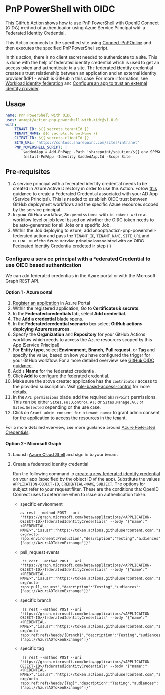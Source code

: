 # PnP PowerShell with OIDC
This GitHub Action shows how to use PnP PowerShell with OpenID Connect (OIDC) method of authentication using Azure Service Principal with a Federated Identity Credential.

This Action connects to the specified site using [Connect-PnPOnline](https://pnp.github.io/powershell/cmdlets/Connect-PnPOnline.html) and then executes the specified PnP PowerShell script.

In this action, there is no client secret needed to authenticate to a site. This is done with the help of federated identity credential which is used to get an access token and authenticate to a site. The federated identity credential creates a trust relationship between an application and an external identity provider (IdP) - which is GitHub in this case. For more information, see [Workload identity federation](https://learn.microsoft.com/en-us/azure/active-directory/develop/workload-identity-federation) and [Configure an app to trust an external identity provider](https://learn.microsoft.com/en-us/azure/active-directory/develop/workload-identity-federation-create-trust?pivots=identity-wif-apps-methods-azp).

## Usage
```yaml
name: PnP PowerShell with OIDC
uses: anoopt/action-pnp-powershell-with-oidc@v1.0.0
with:
    TENANT_ID: ${{ secrets.tenantId }}
    TENANT_NAME: ${{ secrets.tenantName }}
    CLIENT_ID: ${{ secrets.clientId }}
    SITE_URL: "https://contoso.sharepoint.com/sites/intranet"
    PNP_POWERSHELL_SCRIPT: |
        $addedApp = Add-PnPApp -Path 'sharepoint/solution/${{ env.SPPKG_FILE_NAME }}' -Scope Site -Overwrite
        Install-PnPApp -Identity $addedApp.Id -Scope Site
```

## Pre-requisites

1. A service principal with a federated identity credential needs to be created in Azure Active Directory in order to use this Action. Follow [this](#configure-a-service-principal-with-a-federated-credential-to-use-oidc-based-authentication) guidance to create a Federated Credential associated with your AD App (Service Principal). This is needed to establish OIDC trust between GitHub deployment workflows and the specific Azure resources scoped by the service principal.
2. In your GitHub workflow, Set `permissions:` with `id-token: write` at workflow level or job level based on whether the OIDC token needs to be auto-generated for all Jobs or a specific Job. 
3. Within the Job deploying to Azure, add anoopt/action-pnp-powershell-federated action and pass the `TENANT_ID`, `TENANT_NAME`, `SITE_URL` and `CLIENT_ID` of the Azure service principal associated with an OIDC Federated Identity Credential credeted in step (i)

### Configure a service principal with a Federated Credential to use OIDC based authentication

We can add federated credentials in the Azure portal or with the Microsoft Graph REST API.

#### Option 1 - Azure portal
1. [Register an application](https://docs.microsoft.com/en-us/azure/active-directory/develop/quickstart-register-app) in Azure Portal
2. Within the registered application, Go to **Certificates & secrets**.  
3. In the **Federated credentials** tab, select **Add credential**.  
4. The **Add a credential** blade opens.
5. In the **Federated credential scenario** box select **GitHub actions deploying Azure resources**.
6. Specify the **Organization** and **Repository** for your GitHub Actions workflow which needs to access the Azure resources scoped by this App (Service Principal) 
7. For **Entity type**, select **Environment**, **Branch**, **Pull request**, or **Tag** and specify the value, based on how you have configured the trigger for your GitHub workflow. For a more detailed overview, see [GitHub OIDC guidance]( https://docs.github.com/en/actions/deployment/security-hardening-your-deployments/about-security-hardening-with-openid-connect#defining-[…]dc-claims). 
8. Add a **Name** for the federated credential.
9. Click **Add** to configure the federated credential.
10. Make sure the above created application has the `contributor` access to the provided subscription. Visit [role-based-access-control](https://docs.microsoft.com/en-us/azure/role-based-access-control/role-assignments-portal?tabs=current#prerequisites) for more details.
11. In the `API permissions` blade, add the required `SharePoint` permissions. This can be either `Sites.FullControl.All` or `Sites.Manage.All` or `Sites.Selected` depending on the use case. 
12. Click on `Grant admin consent for <tenant name>` to grant admin consent for the application to access the resources in the tenant.

For a more detailed overview, see more guidance around [Azure Federated Credentials](https://docs.microsoft.com/en-us/azure/active-directory/develop/workload-identity-federation-create-trust-github). 

#### Option 2 - Microsoft Graph

1. Launch [Azure Cloud Shell](https://portal.azure.com/#cloudshell/) and sign in to your tenant.
1. Create a federated identity credential

    Run the following command to [create a new federated identity credential](https://docs.microsoft.com/en-us/graph/api/application-post-federatedidentitycredentials?view=graph-rest-beta&preserve-view=true) on your app (specified by the object ID of the app). Substitute the values `APPLICATION-OBJECT-ID`, `CREDENTIAL-NAME`, `SUBJECT`. The options for subject refer to your request filter. These are the conditions that OpenID Connect uses to determine when to issue an authentication token.  
    * specific environment
        ```azurecli
        az rest --method POST --uri 'https://graph.microsoft.com/beta/applications/<APPLICATION-OBJECT-ID>/federatedIdentityCredentials' --body '{"name":"<CREDENTIAL-NAME>","issuer":"https://token.actions.githubusercontent.com","subject":"repo:octo-org/octo-repo:environment:Production","description":"Testing","audiences":["api://AzureADTokenExchange"]}' 
        ```
    * pull_request events
       ```azurecli
        az rest --method POST --uri 'https://graph.microsoft.com/beta/applications/<APPLICATION-OBJECT-ID>/federatedIdentityCredentials' --body '{"name":"<CREDENTIAL-NAME>","issuer":"https://token.actions.githubusercontent.com","subject":"repo:octo-org/octo-repo:pull_request","description":"Testing","audiences":["api://AzureADTokenExchange"]}' 
        ```
    * specific branch
       ```azurecli
        az rest --method POST --uri 'https://graph.microsoft.com/beta/applications/<APPLICATION-OBJECT-ID>/federatedIdentityCredentials' --body '{"name":"<CREDENTIAL-NAME>","issuer":"https://token.actions.githubusercontent.com","subject":"repo:octo-org/octo-repo:ref:refs/heads/{Branch}","description":"Testing","audiences":["api://AzureADTokenExchange"]}' 
        ```
    * specific tag
       ```azurecli
        az rest --method POST --uri 'https://graph.microsoft.com/beta/applications/<APPLICATION-OBJECT-ID>/federatedIdentityCredentials' --body '{"name":"<CREDENTIAL-NAME>","issuer":"https://token.actions.githubusercontent.com","subject":"repo:octo-org/octo-repo:ref:refs/heads/{Tag}","description":"Testing","audiences":["api://AzureADTokenExchange"]}' 
        ```

